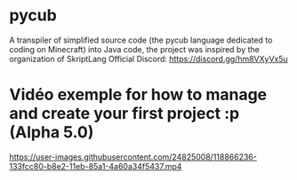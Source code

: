 
# pycub
A transpiler of simplified source code (the pycub language dedicated to coding on Minecraft) into Java code, the project was inspired by the organization of SkriptLang
Official Discord: https://discord.gg/hm8VXyVx5u

# Vidéo exemple for how to manage and create your first project :p (Alpha 5.0)
https://user-images.githubusercontent.com/24825008/118866236-133fcc80-b8e2-11eb-85a1-4a60a34f5437.mp4
